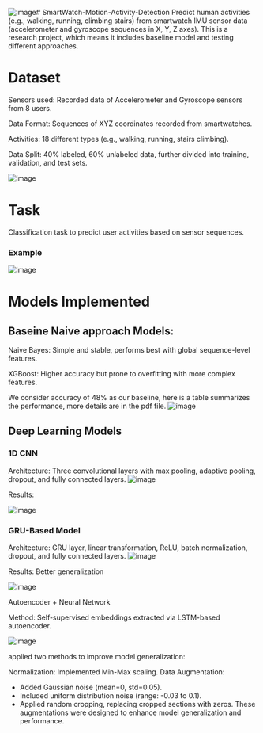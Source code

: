 ![image](https://github.com/user-attachments/assets/c1650cf5-de2a-440a-8206-e6bc91a337cf)# SmartWatch-Motion-Activity-Detection
Predict human activities (e.g., walking, running, climbing stairs) from smartwatch IMU sensor data (accelerometer and gyroscope sequences in X, Y, Z axes). This is a research project, which means it includes baseline model and testing different approaches. 

# Dataset

Sensors used: Recorded data of Accelerometer and Gyroscope sensors from 8 users.

Data Format: Sequences of XYZ coordinates recorded from smartwatches.

Activities: 18 different types (e.g., walking, running, stairs climbing).

Data Split: 40% labeled, 60% unlabeled data, further divided into training, validation, and test sets.

![image](https://github.com/user-attachments/assets/02882730-0409-4e05-a708-6aaf47eb4988)



# Task

Classification task to predict user activities based on sensor sequences.
### Example
![image](https://github.com/user-attachments/assets/35612417-9616-41d5-8b56-637a1276890f)


# Models Implemented

## Baseine Naive approach Models:

Naive Bayes: Simple and stable, performs best with global sequence-level features.

XGBoost: Higher accuracy but prone to overfitting with more complex features.

We consider accuracy of 48% as our baseline, here is a table summarizes the performance, more details are in the pdf file.
![image](https://github.com/user-attachments/assets/8eceeba5-3f78-4a04-8d81-442f3eff115e)


## Deep Learning Models

### 1D CNN

Architecture: Three convolutional layers with max pooling, adaptive pooling, dropout, and fully connected layers.
![image](https://github.com/user-attachments/assets/528e0c3f-2468-4bc1-b3f5-728769c65e49)


Results:

![image](https://github.com/user-attachments/assets/2ce7ec83-03d9-4c9b-b18a-df8a37735961)


### GRU-Based Model

Architecture: GRU layer, linear transformation, ReLU, batch normalization, dropout, and fully connected layers.
![image](https://github.com/user-attachments/assets/bb320321-148b-47ee-82ef-8dda673373fc)


Results: Better generalization

![image](https://github.com/user-attachments/assets/bcfe47e5-6891-4fda-a06b-afab7ff7c317)


Autoencoder + Neural Network

Method: Self-supervised embeddings extracted via LSTM-based autoencoder.

![image](https://github.com/user-attachments/assets/6c36f712-46ba-49d5-b308-6404adaca129)


applied two methods to improve model generalization:

Normalization: Implemented Min-Max scaling.
Data Augmentation:
* Added Gaussian noise (mean=0, std=0.05).
* Included uniform distribution noise (range: -0.03 to 0.1).
* Applied random cropping, replacing cropped sections with zeros.
These augmentations were designed to enhance model generalization and performance.










